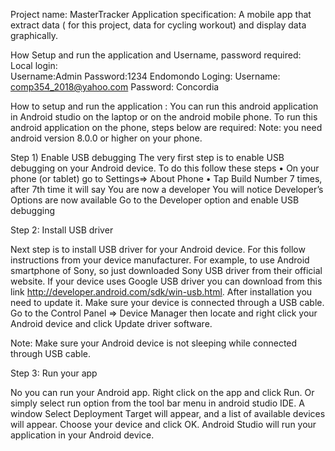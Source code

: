 Project name: MasterTracker
Application specification: A mobile app that extract data  ( for this project, data for cycling workout) and display data graphically.

How Setup and run the application and Username, password required:
Local login:  
Username:Admin
Password:1234
Endomondo Loging: 
Username: comp354_2018@yahoo.com
Password: Concordia

How to setup and run the application :
You can run this android application in Android studio on the laptop or on the android mobile phone.
To run this android application on the phone, steps below are required:
Note: you need android version 8.0.0 or higher on your phone.

Step 1) Enable USB debugging 
The very first step is to enable USB debugging on your Android device. To do this follow these steps
•	On your phone (or tablet) go to Settings=> About Phone
•	Tap Build Number 7 times, after 7th time it will say You are now a developer
You will notice Developer’s Options are now available
Go to the Developer option and enable USB debugging

Step 2: Install USB driver 

Next step is to install USB driver for your Android device. For this follow instructions from your device manufacturer. For example, to use Android smartphone of Sony, so  just downloaded Sony   USB driver from their official website. If your device uses Google USB driver you can download from this link http://developer.android.com/sdk/win-usb.html. After installation you need to update it. Make sure your device is connected through a USB cable.
 Go to the Control Panel => Device Manager then locate and right click your Android device and click Update driver software. 
 
Note: Make sure your Android device is not sleeping while connected through USB cable.

Step 3: Run your app 

No you can run your Android app. Right click on the app and click Run. Or simply select run option from the tool bar menu in android studio IDE.
A window Select Deployment Target will appear, and a list of available devices will appear. Choose your device and click OK. Android Studio will run your application in your Android device.


